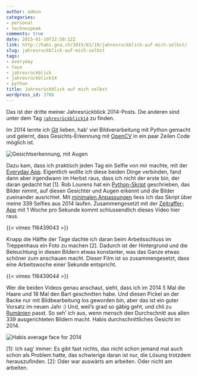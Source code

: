 ```yaml
---
author: admin
categories:
- personal
- technospeak
comments: true
date: 2015-01-10T22:50:12Z
link: http://habi.gna.ch/2015/01/10/jahresruckblick-auf-mich-selbst/
slug: jahresruckblick-auf-mich-selbst
tags:
- everyday
- face
- jahresrückblick
- jahresrückblick14
- python
title: Jahresrückblick auf mich selbst
wordpress_id: 3786
---
```


Das ist der dritte meiner Jahresrückblick 2014-Posts. Die anderen sind unter dem Tag [`jahresrückblick14`](http://habi.gna.ch/tag/jahresruckblick14) zu finden.

Im 2014 lernte ich [Git](http://www.git-scm.com) lieben, hab’ viel Bildverarbeitung mit Python gemacht und gelernt, dass Gesichts-Erkennung mit [OpenCV](http://opencv.org) in ein paar Zeilen Code möglich ist.


![Gesichtserkennung, mit Augen](http://habi.gna.ch/wp-content/uploads/2015/01/detected.png)

Dazu kam, dass ich praktisch jeden Tag ein Selfie von mir machte, mit der [Everyday App](http://everyday-app.com). Eigentlich wollte ich diese beiden Dinge verbinden, fand dann aber irgendwann im Herbst raus, dass ich nicht der erste bin, der daran gedacht hat [1]. Rob Lourens hat ein [Python-Skript](https://github.com/roblourens/facealign) geschrieben, das Bilder nimmt, auf diesen Gesichter und Augen erkennt und die Bilder zueinander ausrichtet.
Mit [minimalen Anpassungen](https://github.com/habi/facealign/commits/master) liess ich das Skript über meine 339 Selfies aus 2014 laufen. Zusammengesetzt mit der [Zeitraffer-App](http://zeitraffer.veronicasoft.com) mit 1 Woche pro Sekunde kommt schlussendlich dieses Video hier raus.

{{< vimeo 116439043 >}}

Knapp die Hälfte der Tage dachte ich daran beim Arbeitsschluss im Treppenhaus ein Foto zu machen [2]. Dadurch ist der Hintergrund und die Beleuchtung in diesen Bildern etwas konstanter, was das Ganze etwas schöner zum anschauen macht. Dieser Film ist so zusammengesetzt, dass eine Arbeitswoche einer Sekunde entspricht.

{{< vimeo 116439044 >}}

Wer die beiden Videos genau anschaut, sieht, dass ich im 2014 5 Mal die Haare und 18 Mal den Bart geschnitten habe. Und diesen Pickel an der Backe nur mit Bildbearbeitung los geworden bin, aber das ist ein guter Vorsatz im neuen Jahr :)
Und, weil’s grad so gäbig geht, und chli zu [Rumänien](http://habi.gna.ch/2015/01/07/where-was-i-in-2014/) passt. So seh’ ich aus, wenn mensch den Durchschnitt aus allen 339 ausgerichteten Bildern macht. Habis durchschnittliches Gesicht im 2014.

![Habis average face for 2014](http://habi.gna.ch/wp-content/uploads/2015/01/2014_in_average.jpg)

[1]: Ich sag’ immer: Es gibt fast nichts, das nicht schon jemand mal auch schon als Problem hatte, das schwierige daran ist nur, die Lösung trotzdem herauszufinden.
[2]: Oder war auswärts am arbeiten. Oder nicht am arbeiten.
